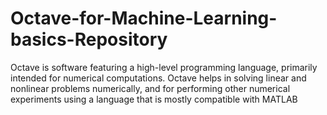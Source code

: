 # Octave-for-Machine-Learning-basics-Repository
Octave is software featuring a high-level programming language, primarily intended for numerical computations. 
Octave helps in solving linear and nonlinear problems numerically, and for performing other numerical experiments using a language that is mostly compatible with MATLAB
